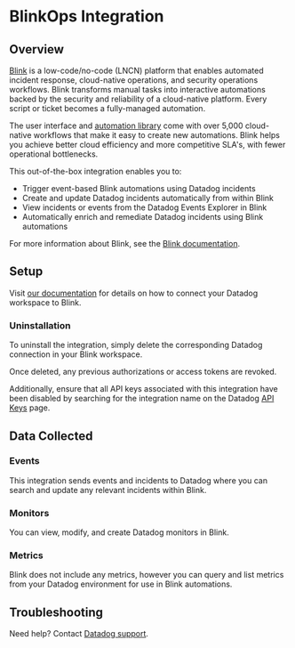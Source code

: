 # BlinkOps Integration

## Overview

[Blink][1] is a low-code/no-code (LNCN) platform that enables automated incident response, cloud-native operations, and security operations workflows. Blink transforms manual tasks into interactive automations backed by the security and reliability of a cloud-native platform. Every script or ticket becomes a fully-managed automation.

The user interface and [automation library][2] come with over 5,000 cloud-native workflows that make it easy to create new automations. Blink helps you achieve better cloud efficiency and more competitive SLA's, with fewer operational bottlenecks.

This out-of-the-box integration enables you to:

- Trigger event-based Blink automations using Datadog incidents
- Create and update Datadog incidents automatically from within Blink
- View incidents or events from the Datadog Events Explorer in Blink
- Automatically enrich and remediate Datadog incidents using Blink automations

For more information about Blink, see the [Blink documentation][3].

## Setup

Visit [our documentation][4] for details on how to connect your Datadog workspace to Blink.

### Uninstallation

To uninstall the integration, simply delete the corresponding Datadog connection in your Blink workspace.

Once deleted, any previous authorizations or access tokens are revoked.

Additionally, ensure that all API keys associated with this integration have been disabled by searching for the integration name on the Datadog [API Keys][5] page.

## Data Collected

### Events

This integration sends events and incidents to Datadog where you can search and update any relevant incidents within Blink. 

### Monitors

You can view, modify, and create Datadog monitors in Blink.

### Metrics

Blink does not include any metrics, however you can query and list metrics from your Datadog environment for use in Blink automations.

## Troubleshooting

Need help? Contact [Datadog support][6].

[1]: https://www.blinkops.com/
[2]: https://library.blinkops.com/
[3]: https://www.docs.blinkops.com/docs/Integrations/Datadog/Actions
[4]: https://www.docs.blinkops.com/docs/Integrations/Datadog/
[5]: https://app.datadoghq.com/organization-settings/api-keys
[6]: https://docs.datadoghq.com/help/